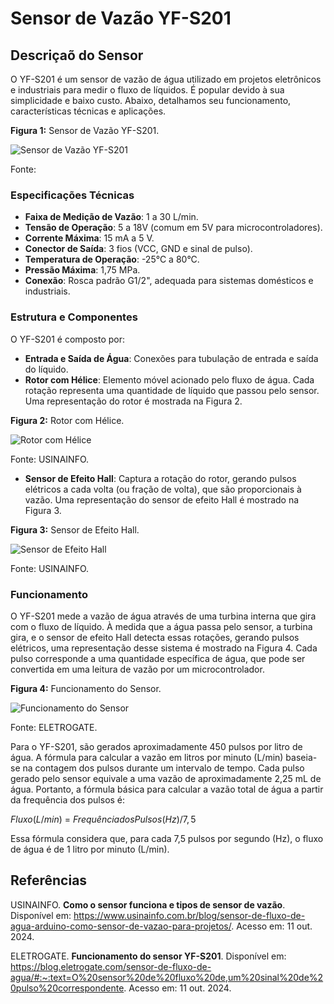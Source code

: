 
# Sensor de Vazão YF-S201

## Descriçaõ do Sensor
O YF-S201 é um sensor de vazão de água utilizado em projetos eletrônicos e industriais para medir o fluxo de líquidos. É popular devido à sua simplicidade
e baixo custo. Abaixo, detalhamos seu funcionamento, características técnicas e aplicações.

**Figura 1:** Sensor de Vazão YF-S201.

![Sensor de Vazão YF-S201](link)

Fonte: 

### Especificações Técnicas
- **Faixa de Medição de Vazão**: 1 a 30 L/min.
- **Tensão de Operação**: 5 a 18V (comum em 5V para microcontroladores).
- **Corrente Máxima**: 15 mA a 5 V.
- **Conector de Saída**: 3 fios (VCC, GND e sinal de pulso).
- **Temperatura de Operação**: -25°C a 80°C.
- **Pressão Máxima**: 1,75 MPa.
- **Conexão**: Rosca padrão G1/2", adequada para sistemas domésticos e industriais.

### Estrutura e Componentes
O YF-S201 é composto por:
- **Entrada e Saída de Água**: Conexões para tubulação de entrada e saída do líquido.
- **Rotor com Hélice**: Elemento móvel acionado pelo fluxo de água. Cada rotação representa uma quantidade de líquido que passou pelo sensor.
Uma representação do rotor é mostrada na Figura 2.

**Figura 2:** Rotor com Hélice.

![Rotor com Hélice](https://www.usinainfo.com.br/blog/wp-content/uploads/2019/07/IMG_7414.jpg)

Fonte: USINAINFO.
 
- **Sensor de Efeito Hall**: Captura a rotação do rotor, gerando pulsos elétricos a cada volta (ou fração de volta), que são proporcionais à vazão.
Uma representação do sensor de efeito Hall é mostrado na Figura 3.

**Figura 3:** Sensor de Efeito Hall.

![Sensor de Efeito Hall](https://www.usinainfo.com.br/blog/wp-content/uploads/2019/07/IMG_7521mat.jpg)

Fonte: USINAINFO.

### Funcionamento
O YF-S201 mede a vazão de água através de uma turbina interna que gira com o fluxo de líquido. À medida que a água passa pelo sensor, a turbina gira, e o sensor de efeito Hall detecta essas rotações, gerando pulsos elétricos, uma representação desse sistema é mostrado na Figura 4. Cada pulso corresponde a uma quantidade específica de água, que pode ser convertida em uma leitura de vazão por um microcontrolador.

**Figura 4:** Funcionamento do Sensor.

![Funcionamento do Sensor](https://blog.eletrogate.com/wp-content/uploads/2021/03/Principio-do-fluxo-de-agua.gif)

Fonte: ELETROGATE.

Para o YF-S201, são gerados aproximadamente 450 pulsos por litro de água. A fórmula para calcular a vazão em litros por minuto (L/min) baseia-se na contagem dos pulsos durante um intervalo de tempo. Cada pulso gerado pelo sensor equivale a uma vazão de aproximadamente 2,25 mL de água. Portanto, a fórmula básica para calcular a vazão total de água a partir da frequência dos pulsos é:

$Fluxo (L/min)$ = $Frequência dos Pulsos (Hz)/7,5$

Essa fórmula considera que, para cada 7,5 pulsos por segundo (Hz), o fluxo de água é de 1 litro por minuto (L/min).


## Referências

USINAINFO. **Como o sensor funciona e tipos de sensor de vazão**. Disponível em: <https://www.usinainfo.com.br/blog/sensor-de-fluxo-de-agua-arduino-como-sensor-de-vazao-para-projetos/>. Acesso em: 11 out. 2024.

ELETROGATE. **Funcionamento do sensor YF-S201**. Disponível em: <https://blog.eletrogate.com/sensor-de-fluxo-de-agua/#:~:text=O%20sensor%20de%20fluxo%20de,um%20sinal%20de%20pulso%20correspondente>. Acesso em: 11 out. 2024.


